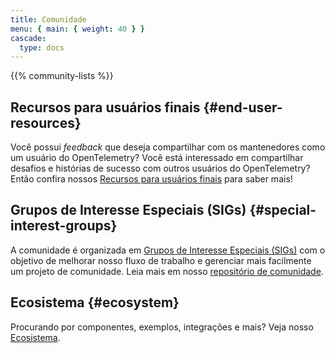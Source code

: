 ```yaml
---
title: Comunidade
menu: { main: { weight: 40 } }
cascade:
  type: docs
---
```


{{% community-lists %}}

## Recursos para usuários finais {#end-user-resources}

Você possui _feedback_ que deseja compartilhar com os mantenedores como um
usuário do OpenTelemetry? Você está interessado em compartilhar desafios e
histórias de sucesso com outros usuários do OpenTelemetry? Então confira nossos
[Recursos para usuários finais](/community/end-user/) para saber mais!

## Grupos de Interesse Especiais (SIGs) {#special-interest-groups}

A comunidade é organizada em
[Grupos de Interesse Especiais (SIGs)](https://github.com/open-telemetry/community#special-interest-groups)
com o objetivo de melhorar nosso fluxo de trabalho e gerenciar mais facilmente
um projeto de comunidade.
Leia mais em nosso
[repositório de comunidade](https://github.com/open-telemetry/community).

## Ecosistema {#ecosystem}

Procurando por componentes, exemplos, integrações e mais? Veja nosso
[Ecosistema](/ecosystem/).
